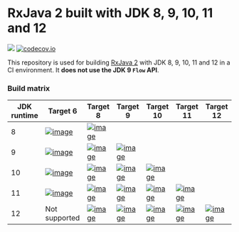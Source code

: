 # RxJava 2 built with JDK 8, 9, 10, 11 and 12

<a href='https://travis-ci.org/akarnokd/RxJava2_9/builds'><img src='https://travis-ci.org/akarnokd/RxJava2_9.svg?branch=master'></a>
[![codecov.io](http://codecov.io/github/akarnokd/RxJava2_9/coverage.svg?branch=master)](https://codecov.io/gh/akarnokd/RxJava2_9/branch/master)

This repository is used for building [RxJava 2](https://github.com/ReactiveX/RxJava) with JDK 8, 9, 10, 11 and 12 in a CI environment. It **does not use the JDK 9 `Flow` API**.

### Build matrix

JDK runtime | Target 6 | Target 8 | Target 9 | Target 10 | Target 11 | Target 12 |
-|----|---|------|------|------|----------|
8 | [![image](https://travis-matrix-badges.herokuapp.com/repos/akarnokd/RxJava2_9/branches/master/1)](https://travis-ci.org/akarnokd/RxJava2_9.svg?branch=master) | [![image](https://travis-matrix-badges.herokuapp.com/repos/akarnokd/RxJava2_9/branches/master/2)](https://travis-ci.org/akarnokd/RxJava2_9.svg?branch=master)
9 | [![image](https://travis-matrix-badges.herokuapp.com/repos/akarnokd/RxJava2_9/branches/master/3)](https://travis-ci.org/akarnokd/RxJava2_9.svg?branch=master) | [![image](https://travis-matrix-badges.herokuapp.com/repos/akarnokd/RxJava2_9/branches/master/4)](https://travis-ci.org/akarnokd/RxJava2_9.svg?branch=master) | [![image](https://travis-matrix-badges.herokuapp.com/repos/akarnokd/RxJava2_9/branches/master/5)](https://travis-ci.org/akarnokd/RxJava2_9.svg?branch=master)
10 | [![image](https://travis-matrix-badges.herokuapp.com/repos/akarnokd/RxJava2_9/branches/master/6)](https://travis-ci.org/akarnokd/RxJava2_9.svg?branch=master) | [![image](https://travis-matrix-badges.herokuapp.com/repos/akarnokd/RxJava2_9/branches/master/7)](https://travis-ci.org/akarnokd/RxJava2_9.svg?branch=master) | [![image](https://travis-matrix-badges.herokuapp.com/repos/akarnokd/RxJava2_9/branches/master/8)](https://travis-ci.org/akarnokd/RxJava2_9.svg?branch=master) | [![image](https://travis-matrix-badges.herokuapp.com/repos/akarnokd/RxJava2_9/branches/master/9)](https://travis-ci.org/akarnokd/RxJava2_9.svg?branch=master)
11 | [![image](https://travis-matrix-badges.herokuapp.com/repos/akarnokd/RxJava2_9/branches/master/10)](https://travis-ci.org/akarnokd/RxJava2_9.svg?branch=master) | [![image](https://travis-matrix-badges.herokuapp.com/repos/akarnokd/RxJava2_9/branches/master/11)](https://travis-ci.org/akarnokd/RxJava2_9.svg?branch=master) | [![image](https://travis-matrix-badges.herokuapp.com/repos/akarnokd/RxJava2_9/branches/master/12)](https://travis-ci.org/akarnokd/RxJava2_9.svg?branch=master) | [![image](https://travis-matrix-badges.herokuapp.com/repos/akarnokd/RxJava2_9/branches/master/13)](https://travis-ci.org/akarnokd/RxJava2_9.svg?branch=master) | [![image](https://travis-matrix-badges.herokuapp.com/repos/akarnokd/RxJava2_9/branches/master/14)](https://travis-ci.org/akarnokd/RxJava2_9.svg?branch=master)
12 | Not supported | [![image](https://travis-matrix-badges.herokuapp.com/repos/akarnokd/RxJava2_9/branches/master/15)](https://travis-ci.org/akarnokd/RxJava2_9.svg?branch=master) | [![image](https://travis-matrix-badges.herokuapp.com/repos/akarnokd/RxJava2_9/branches/master/16)](https://travis-ci.org/akarnokd/RxJava2_9.svg?branch=master) | [![image](https://travis-matrix-badges.herokuapp.com/repos/akarnokd/RxJava2_9/branches/master/17)](https://travis-ci.org/akarnokd/RxJava2_9.svg?branch=master) | [![image](https://travis-matrix-badges.herokuapp.com/repos/akarnokd/RxJava2_9/branches/master/18)](https://travis-ci.org/akarnokd/RxJava2_9.svg?branch=master) | [![image](https://travis-matrix-badges.herokuapp.com/repos/akarnokd/RxJava2_9/branches/master/19)](https://travis-ci.org/akarnokd/RxJava2_9.svg?branch=master)
